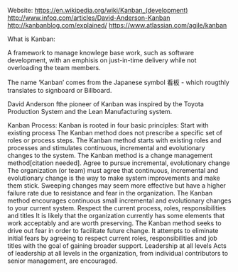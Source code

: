 Website:
https://en.wikipedia.org/wiki/Kanban_(development)
http://www.infoq.com/articles/David-Anderson-Kanban
http://kanbanblog.com/explained/
https://www.atlassian.com/agile/kanban


What is Kanban:

A framework to manage knowlege base work, such as software development, with an emphisis on just-in-time delivery while not overloading the team members.  

The name ‘Kanban’ comes from the Japanese symbol 看板 - which rougthly translates to signboard or Billboard.

David Anderson fthe pioneer of Kanban was inspired by the Toyota Production System and the Lean Manufacturing system.  

Kanban Process:
Kanban is rooted in four basic principles:
Start with existing process
The Kanban method does not prescribe a specific set of roles or process steps. The Kanban method starts with existing roles and processes and stimulates continuous, incremental and evolutionary changes to the system. The Kanban method is a change management method[citation needed].
Agree to pursue incremental, evolutionary change
The organization (or team) must agree that continuous, incremental and evolutionary change is the way to make system improvements and make them stick. Sweeping changes may seem more effective but have a higher failure rate due to resistance and fear in the organization. The Kanban method encourages continuous small incremental and evolutionary changes to your current system.
Respect the current process, roles, responsibilities and titles
It is likely that the organization currently has some elements that work acceptably and are worth preserving. The Kanban method seeks to drive out fear in order to facilitate future change. It attempts to eliminate initial fears by agreeing to respect current roles, responsibilities and job titles with the goal of gaining broader support.
Leadership at all levels
Acts of leadership at all levels in the organization, from individual contributors to senior management, are encouraged.

